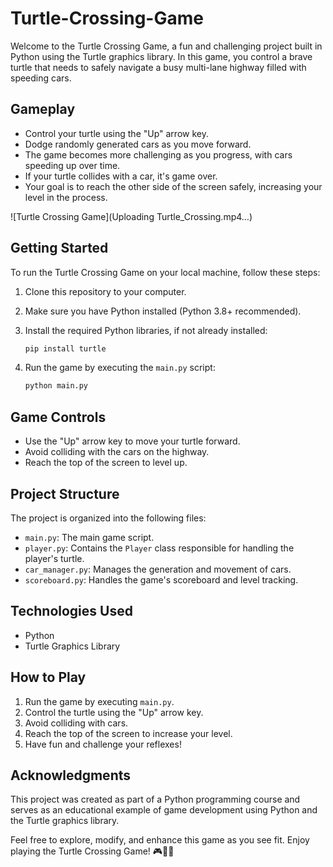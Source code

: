 # Turtle-Crossing-Game
Welcome to the Turtle Crossing Game, a fun and challenging project built in Python using the Turtle graphics library. In this game, you control a brave turtle that needs to safely navigate a busy multi-lane highway filled with speeding cars.

## Gameplay

- Control your turtle using the "Up" arrow key.
- Dodge randomly generated cars as you move forward.
- The game becomes more challenging as you progress, with cars speeding up over time.
- If your turtle collides with a car, it's game over.
- Your goal is to reach the other side of the screen safely, increasing your level in the process.

![Turtle Crossing Game](Uploading Turtle_Crossing.mp4…) 

## Getting Started

To run the Turtle Crossing Game on your local machine, follow these steps:

1. Clone this repository to your computer.
2. Make sure you have Python installed (Python 3.8+ recommended).
3. Install the required Python libraries, if not already installed:

   ```bash
   pip install turtle
   ```

4. Run the game by executing the `main.py` script:

   ```bash
   python main.py
   ```

## Game Controls

- Use the "Up" arrow key to move your turtle forward.
- Avoid colliding with the cars on the highway.
- Reach the top of the screen to level up.

## Project Structure

The project is organized into the following files:

- `main.py`: The main game script.
- `player.py`: Contains the `Player` class responsible for handling the player's turtle.
- `car_manager.py`: Manages the generation and movement of cars.
- `scoreboard.py`: Handles the game's scoreboard and level tracking.

## Technologies Used

- Python
- Turtle Graphics Library

## How to Play

1. Run the game by executing `main.py`.
2. Control the turtle using the "Up" arrow key.
3. Avoid colliding with cars.
4. Reach the top of the screen to increase your level.
5. Have fun and challenge your reflexes!

## Acknowledgments

This project was created as part of a Python programming course and serves as an educational example of game development using Python and the Turtle graphics library.

Feel free to explore, modify, and enhance this game as you see fit. Enjoy playing the Turtle Crossing Game! 🎮🐢🚗

